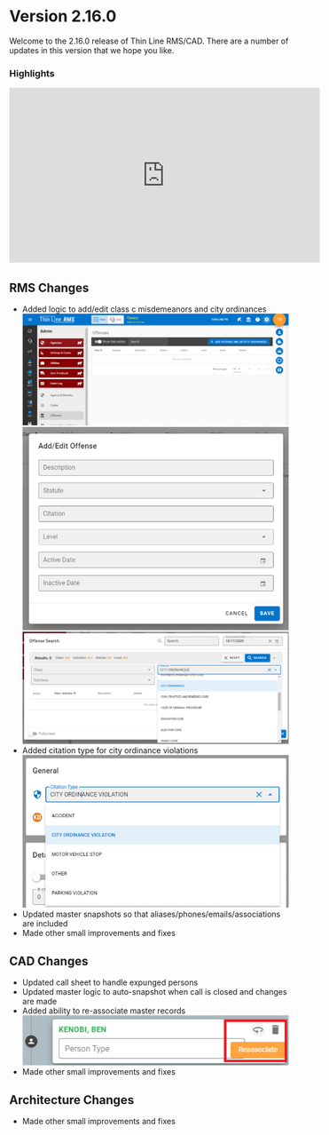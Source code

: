 ﻿# Version 2.16.0

Welcome to the 2.16.0 release of Thin Line RMS/CAD. There are a number of updates in this version that we hope you like.

### Highlights

<iframe width="560" height="315" src="https://www.youtube.com/embed/pfgKHkVFgs0" frameborder="0" allow="accelerometer; autoplay; clipboard-write; encrypted-media; gyroscope; picture-in-picture" allowfullscreen></iframe>

## RMS Changes

- Added logic to add/edit class c misdemeanors and city ordinances
  <img src="AddOffenses1.png"/>
  <img src="AddOffenses2.png"/>
  <img src="AddOffenses3.png"/>
- Added citation type for city ordinance violations
  <img src="NewCitationType.png"/>
- Updated master snapshots so that aliases/phones/emails/associations are included
- Made other small improvements and fixes

## CAD Changes

- Updated call sheet to handle expunged persons
- Updated master logic to auto-snapshot when call is closed and changes are made
- Added ability to re-associate master records
  <img src="CallSheetPerson.png"/>
- Made other small improvements and fixes

<!--## Contact Tracing

* Made other small improvements and fixes-->

## Architecture Changes

- Made other small improvements and fixes
